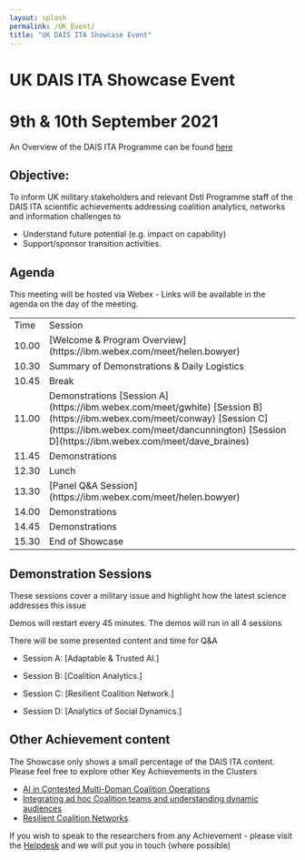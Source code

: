 ```yaml
---
layout: splash
permalink: /UK_Event/
title: "UK DAIS ITA Showcase Event"
---
```


# UK DAIS ITA Showcase Event
# 9th & 10th September 2021

An Overview of the DAIS ITA Programme can be found [here](https://dais-legacy.org/)

## Objective:

To inform UK military stakeholders and relevant Dstl Programme staff of the DAIS ITA scientific achievements addressing coalition analytics, networks and information challenges to 
- Understand future potential (e.g. impact on capability)
- Support/sponsor transition activities. 

## Agenda

This meeting will be hosted via Webex - Links will be available in the agenda on the day of the meeting.

<table>
  <tbody>
    <tr>
      <td>Time</td>
      <td>Session</td>
    </tr>
    <tr>
      <td>10.00</td>
      <td>
      [Welcome & Program Overview](https://ibm.webex.com/meet/helen.bowyer)
      </td>
    </tr>
    <tr>
      <td>10.30</td>
      <td>Summary of Demonstrations & Daily Logistics</td>
    </tr>
    <tr>
      <td>10.45</td>
      <td>Break</td>
    </tr>
    <tr>
      <td>11.00</td>
      <td>Demonstrations
[Session A](https://ibm.webex.com/meet/gwhite) [Session B](https://ibm.webex.com/meet/conway)  [Session C](https://ibm.webex.com/meet/dancunnington)  [Session D](https://ibm.webex.com/meet/dave_braines)  
<!--Possibly Roger Whitaker & Dave Braines.   Possibly 3c01, 3a03 & 3b02 (which is 30 mins!)--></td>
    </tr>
    <tr>
      <td>11.45</td>
      <td>Demonstrations</td>
    </tr>
    <tr>
      <td>12.30</td>
      <td>Lunch</td>
    </tr>
    <tr>
      <td>13.30</td>
      <td>
        [Panel Q&A Session](https://ibm.webex.com/meet/helen.bowyer)
      </td>
    </tr>
    <tr>
      <td>14.00</td>
      <td>Demonstrations</td>
    </tr>
    <tr>
      <td>14.45</td>
      <td>Demonstrations</td>
    </tr>
    <tr>
      <td>15.30</td>
      <td>End of Showcase</td>
    </tr>
  </tbody>
</table>


## Demonstration Sessions

These sessions cover a military issue and highlight how the latest science addresses this issue

Demos will restart every 45 minutes. The demos will run in all 4 sessions 

There will be some presented content and time for Q&A


- Session A: [Adaptable & Trusted AI.]<!--(https://ibm.webex.com/meet/gwhite)  -->
<!--Possibly Alun Preece & Gavin Pearson.  Possibly 1c16 & 1d01 -->

- Session B: [Coalition Analytics.]<!--(https://ibm.webex.com/meet/conway)  -->
<!--Possibly Graham Bent & Dave C-J & Shiqiang Wang.  Possibly 1a08 (on Federated Learning) & 1a11 on VSA.-->

- Session C: [Resilient Coalition Network.]<!--(https://ibm.webex.com/meet/dancunnington)  -->
<!--Possibly Kin Leung, Alessandra Russo & John Melrose.  Possibly 2a09 on SDC, & ? on Policy.-->

- Session D: [Analytics of Social Dynamics.]<!--(https://ibm.webex.com/meet/dave_braines)  -->
<!--Possibly Roger Whitaker & Dave Braines.   Possibly 3c01, 3a03 & 3b02 (which is 30 mins!)-->


## Other Achievement content

The Showcase only shows a small percentage of the DAIS ITA content. Please feel free to explore other Key Achievements in the Clusters
- [AI in Contested Multi-Doman Coalition Operations](/AI_Cluster)
- [Integrating ad hoc Coalition teams and understanding dynamic audiences](/Integrating_Cluster/)
- [Resilient Coalition Networks](/Resilient_Cluster)

If you wish to speak to the researchers from any Achievement - please visit the [Helpdesk](https://ibm.webex.com/meet/helen.bowyer) and we will put you in touch (where possible)

<!-- Other Attendees - Andreas, Dan C, Graham W, Declan, Mark Law, - Shiqiang (PM) -->
<!-- (Rooms for Breakouts inc ANdreas, Declan, Pauline.) -->



